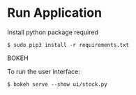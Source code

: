 # Run Application

Install python package required
```
$ sudo pip3 install -r requirements.txt
```

BOKEH

To run the user interface:
```
$ bokeh serve --show ui/stock.py
```
